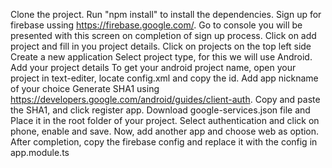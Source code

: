 Clone the project.
Run "npm install" to install the dependencies.
Sign up for firebase ussing https://firebase.google.com/.
Go to console you will be presented with this screen on completion of sign up process.
Click on add project and fill in you project details.
Click on projects on the top left side
Create a new application
Select project type, for this we will use Android.
Add your project details
To get your android project name, open your project in text-editer, locate config.xml and copy the id.
Add app nickname of your choice
Generate SHA1 using https://developers.google.com/android/guides/client-auth. Copy and paste the SHA1, and click register app.
 Download google-services.json file and Place it in the root folder of your project.
Select authentication and click on phone, enable and save.
Now, add another app and choose web as option. After completion, copy the firebase config and replace it with the config in app.module.ts
